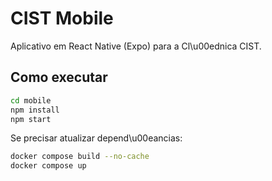 # CIST Mobile

Aplicativo em React Native (Expo) para a Cl\u00ednica CIST.

## Como executar

```bash
cd mobile
npm install
npm start
```



Se precisar atualizar depend\u00eancias:

```bash
docker compose build --no-cache
docker compose up
```
